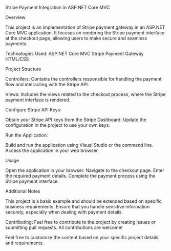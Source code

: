 Stripe Payment Integration in ASP.NET Core MVC

Overview

This project is an implementation of Stripe payment gateway in an ASP.NET Core MVC application. It focuses on rendering the Stripe payment interface at the checkout page, allowing users to make secure and seamless payments.

Technologies Used:
ASP.NET Core MVC
Stripe Payment Gateway
HTML/CSS

Project Structure

Controllers: Contains the controllers responsible for handling the payment flow and interacting with the Stripe API.

Views: Includes the views related to the checkout process, where the Stripe payment interface is rendered.

Configure Stripe API Keys:

Obtain your Stripe API keys from the Stripe Dashboard.
Update the configuration in the project to use your own keys.

Run the Application:

Build and run the application using Visual Studio or the command line.
Access the application in your web browser.

Usage

Open the application in your browser.
Navigate to the checkout page.
Enter the required payment details.
Complete the payment process using the Stripe payment interface.

Additional Notes

This project is a basic example and should be extended based on specific business requirements.
Ensure that you handle sensitive information securely, especially when dealing with payment details.

Contributing: 
Feel free to contribute to the project by creating issues or submitting pull requests. All contributions are welcome!

Feel free to customize the content based on your specific project details and requirements.
